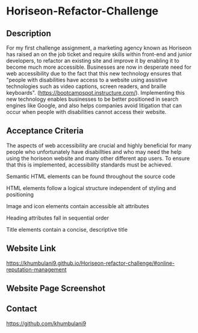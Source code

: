 # Horiseon-Refactor-Challenge

## Description 
For my first challenge assignment, a marketing agency known as Horiseon has raised an on the job ticket and require skills within front-end and junior developers, to refactor an existing site and improve it by enabling it to become much more accessible.
Businesses are now in desperate need for web accessibility due to the fact that this new technology ensures that "people with disabilities have access to a website using assistive technologies such as video captions, screen readers, and braille keyboards". (https://bootcampspot.instructure.com/). Implementing this new technology enables businesses to be better positioned in search engines like Google, and also helps companies avoid litigation that can occur when people with disabilities cannot access their website.

## Acceptance Criteria
The aspects of web accessibility are crucial and highly beneficial for many people who unfortunately have disabillties and who may need the help using the horiseon website and many other different app users. To ensure that this is implemented, accessibility standards must be achieved.

 Semantic HTML elements can be found throughout the source code

HTML elements follow a logical structure independent of styling and positioning

Image and icon elements contain accessible alt attributes

Heading attributes fall in sequential order

Title elements contain a concise, descriptive title







## Website Link
https://khumbulani9.github.io/Horiseon-refactor-challenge/#online-reputation-management

## Website Page Screenshot


## Contact
https://github.com/khumbulani9 


 

